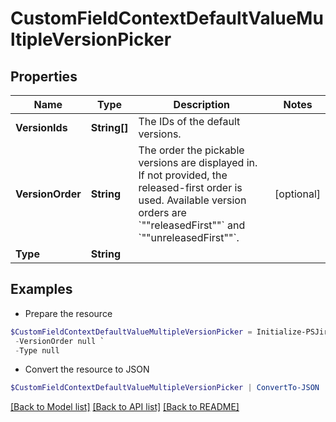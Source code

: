 # CustomFieldContextDefaultValueMultipleVersionPicker
## Properties

Name | Type | Description | Notes
------------ | ------------- | ------------- | -------------
**VersionIds** | **String[]** | The IDs of the default versions. | 
**VersionOrder** | **String** | The order the pickable versions are displayed in. If not provided, the released-first order is used. Available version orders are &#x60;&quot;&quot;releasedFirst&quot;&quot;&#x60; and &#x60;&quot;&quot;unreleasedFirst&quot;&quot;&#x60;. | [optional] 
**Type** | **String** |  | 

## Examples

- Prepare the resource
```powershell
$CustomFieldContextDefaultValueMultipleVersionPicker = Initialize-PSJiraCustomFieldContextDefaultValueMultipleVersionPicker  -VersionIds null `
 -VersionOrder null `
 -Type null
```

- Convert the resource to JSON
```powershell
$CustomFieldContextDefaultValueMultipleVersionPicker | ConvertTo-JSON
```

[[Back to Model list]](../README.md#documentation-for-models) [[Back to API list]](../README.md#documentation-for-api-endpoints) [[Back to README]](../README.md)

